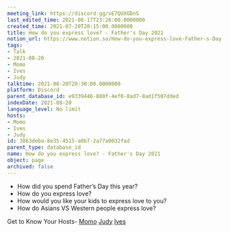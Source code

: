 ```yaml
---
meeting_link: https://discord.gg/vE7QUXGDnS
last_edited_time: 2021-08-17T23:26:00.0000000
created_time: 2021-07-20T20:15:00.0000000
title: How do you express love? - Father's Day 2021
notion_url: https://www.notion.so/How-do-you-express-love-Father-s-Day-2021-3863deba8e354515a0b72a77a0032fad
tags:
- Talk
- 2021-08-20
- Momo
- Ives
- Judy
talktime: 2021-08-20T20:30:00.0000000
platform: Discord
parent_database_id: e9339446-880f-4ef0-8ad7-8ad1f507dded
indexDate: 2021-08-20
language_level: No limit
hosts:
- Momo
- Ives
- Judy
id: 3863deba-8e35-4515-a0b7-2a77a0032fad
parent_type: database_id
name: How do you express love? - Father's Day 2021
object: page
archived: false
---
```


   - How did you spend Father’s Day this year?
   - How do you express love?
   - How would you like your kids to express love to you?
   - How do Asians VS Western people express love? 

Get to Know Your Hosts-
[Momo](/23f0f26c7f1547c0b08477c0c6f1f461)
[Judy](/d7df8bdfae994fc1a37a32b73806247f)
[Ives](/80871d292cbd411da0b1ab74bb5bccfd)




